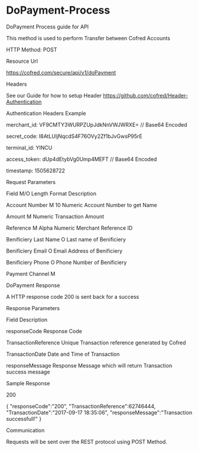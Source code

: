 # DoPayment-Process
DoPayment Process guide for API

This method is used to perform Transfer between Cofred Accounts

HTTP Method: POST


Resource Url

https://cofred.com/secure/api/v1/doPayment

Headers

See our Guide for how to setup Header https://github.com/cofred/Header-Authentication

Authentication Headers Example

merchant_id: VF9CMTY3WURPZUpJdkNnVWJWRXE=   // Base64 Encoded

secret_code: I8AtLUljNqcdS4F76OVy2Zf1bJvGwsP95rE

terminal_id: YINCU

access_token: dUp4dEtybVg0Ump4MEFT  // Base64 Encoded

timestamp: 1505628722

Request Parameters

Field	M/O	Length	Format	Description

Account Number	M	10	Numeric	Account Number to get Name

Amount	M		Numeric	Transaction Amount

Reference	M		Alpha Numeric	Merchant Reference ID

Benificiery Last Name	O			Last name of Benificiery

Benificiery Email	O			Email Address of Benificiery

Benificiery Phone	O			Phone Number of Benificiery

Payment Channel	M			
				
DoPayment Response

A HTTP response code 200 is sent back for a success

Response Parameters

Field	Description

responseCode	Response Code

TransactionReference	Unique Transaction reference generated by Cofred

TransactionDate	Date and Time of Transaction

responseMessage	Response Message which will return Transaction success message

Sample Response

200

{
  "responseCode":"200",
  "TransactionReference":62746444,
  "TransactionDate":"2017-09-17 18:35:06",
  "responseMessage":"Transaction successfull!"
}

Communication

Requests will be sent over the REST protocol using POST Method.
